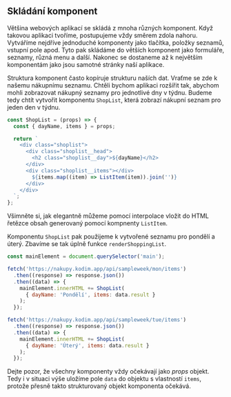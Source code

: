 ## Skládání komponent

Většina webových aplikací se skládá z mnoha různých komponent. Když takovou aplikaci tvoříme, postupujeme vždy směrem zdola nahoru. Vytváříme nejdříve jednoduché komponenty jako tlačítka, položky seznamů, vstupní pole apod. Tyto pak skládáme do větších komponent jako formuláře, seznamy, různá menu a další. Nakonec se dostaneme až k největším komponentám jako jsou samotné stránky naší aplikace.

Struktura komponent často kopíruje strukturu naších dat. Vraťme se zde k našemu nákupnímu seznamu. Chtěli bychom aplikaci rozšířit tak, abychom mohli zobrazovat nákupný seznamy pro jednotlivé dny v týdnu. Budeme tedy chtít vytvořit komponentu `ShopList`, která zobrazí nákupní seznam pro jeden den v týdnu.

```js
const ShopList = (props) => {
  const { dayName, items } = props;

  return `
    <div class="shoplist">
      <div class="shoplist__head">
        <h2 class="shoplist__day">${dayName}</h2>
      </div>
      <div class="shoplist__items"></div>
        ${items.map((item) => ListItem(item)).join('')}
      </div>
    </div>
  `;
};
```

Všimněte si, jak elegantně můžeme pomocí interpolace vložit do HTML řetězce obsah generovaný pomocí kompnenty `ListItem`.

Komponentu `ShopList` pak použijeme k vytvořené seznamu pro pondělí a úterý. Zbavíme se tak úplně funkce `renderShoppingList`.

```js
const mainElement = document.querySelector('main');

fetch('https://nakupy.kodim.app/api/sampleweek/mon/items')
  .then((response) => response.json())
  .then((data) => {
    mainElement.innerHTML += ShopList(
      { dayName: 'Pondělí', items: data.result }
    );
  });

fetch('https://nakupy.kodim.app/api/sampleweek/tue/items')
  .then((response) => response.json())
  .then((data) => {
    mainElement.innerHTML += ShopList(
      { dayName: 'Úterý', items: data.result }
    );
  });
```

Dejte pozor, že všechny komponenty vždy očekávají jako _props_ objekt. Tedy i v situaci výše uložíme pole `data` do objektu s vlastností `items`, protože přesně takto strukturovaný objekt komponenta očekává.

